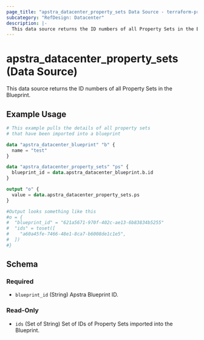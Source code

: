```yaml
---
page_title: "apstra_datacenter_property_sets Data Source - terraform-provider-apstra"
subcategory: "RefDesign: Datacenter"
description: |-
  This data source returns the ID numbers of all Property Sets in the Blueprint.
---
```


# apstra_datacenter_property_sets (Data Source)

This data source returns the ID numbers of all Property Sets in the Blueprint.


## Example Usage

```terraform
# This example pulls the details of all property sets
# that have been imported into a blueprint

data "apstra_datacenter_blueprint" "b" {
  name = "test"
}

data "apstra_datacenter_property_sets" "ps" {
  blueprint_id = data.apstra_datacenter_blueprint.b.id
}

output "o" {
  value = data.apstra_datacenter_property_sets.ps
}

#Output looks something like this
#o = {
#  "blueprint_id" = "621a5671-970f-402c-ae13-6b83834b5255"
#  "ids" = toset([
#    "a60a45fe-7466-48e1-8ca7-b6008de1c1e5",
#  ])
#}
```

<!-- schema generated by tfplugindocs -->
## Schema

### Required

- `blueprint_id` (String) Apstra Blueprint ID.

### Read-Only

- `ids` (Set of String) Set of IDs of Property Sets imported into the Blueprint.
